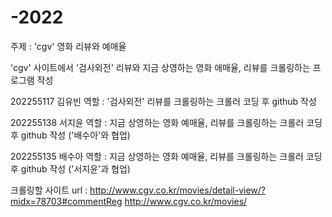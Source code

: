 # -2022
주제 : 'cgv' 영화 리뷰와 예매율

'cgv' 사이트에서 '검사외전' 리뷰와 지금 상영하는 영화 애매율, 리뷰를 크롤링하는 프로그램 작성

202255117 김유빈 역할 : '검사외전' 리뷰를 크롤링하는 크롤러 코딩 후 github 작성

202255138 서지윤 역할 : 지금 상영하는 영화 예매율, 리뷰를 크롤링하는 크롤러 코딩 후 github 작성 ('배수아'와 협업)

202255135 배수아 역할 : 지금 상영하는 영화 예매율, 리뷰를 크롤링하는 크롤러 코딩 후 github 작성 ('서지윤'과 협업)

크롤링할 사이트 url :
http://www.cgv.co.kr/movies/detail-view/?midx=78703#commentReg
http://www.cgv.co.kr/movies/
